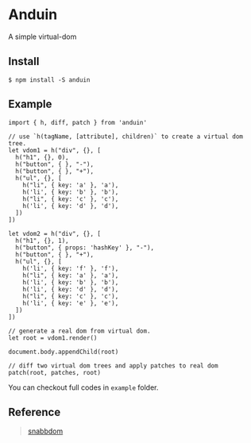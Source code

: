 # Anduin
A simple virtual-dom

## Install
```
$ npm install -S anduin
```

## Example
```
import { h, diff, patch } from 'anduin'

// use `h(tagName, [attribute], children)` to create a virtual dom tree.
let vdom1 = h("div", {}, [
  h("h1", {}, 0),
  h("button", { }, "-"),
  h("button", { }, "+"),
  h("ul", {}, [
    h("li", { key: 'a' }, 'a'),
    h('li', { key: 'b' }, 'b'),
    h("li", { key: 'c' }, 'c'),
    h('li', { key: 'd' }, 'd'),
  ])
])

let vdom2 = h("div", {}, [
  h("h1", {}, 1),
  h("button", { props: 'hashKey' }, "-"),
  h("button", { }, "+"),
  h("ul", {}, [
    h('li', { key: 'f' }, 'f'),
    h("li", { key: 'a' }, 'a'),
    h('li', { key: 'b' }, 'b'),
    h('li', { key: 'd' }, 'd'),
    h("li", { key: 'c' }, 'c'),
    h('li', { key: 'e' }, 'e'),
  ])
])

// generate a real dom from virtual dom.
let root = vdom1.render()

document.body.appendChild(root)

// diff two virtual dom trees and apply patches to real dom
patch(root, patches, root)
``` 

You can checkout full codes in `example` folder.

## Reference

>[snabbdom](https://github.com/snabbdom/snabbdom)
